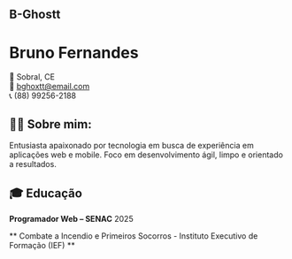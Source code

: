 ## B-Ghostt


# Bruno Fernandes
  
📍 Sobral, CE  
📧 bghoxtt@email.com  
📞 (88) 99256-2188  


## 🧑‍💻 Sobre mim:
Entusiasta apaixonado por tecnologia em busca de experiência em aplicações web e mobile. Foco em desenvolvimento ágil, limpo e orientado a resultados.


## 🎓 Educação

**Programador Web – SENAC**  2025 

** Combate a Incendio e Primeiros Socorros - Instituto Executivo de Formação (IEF) **
